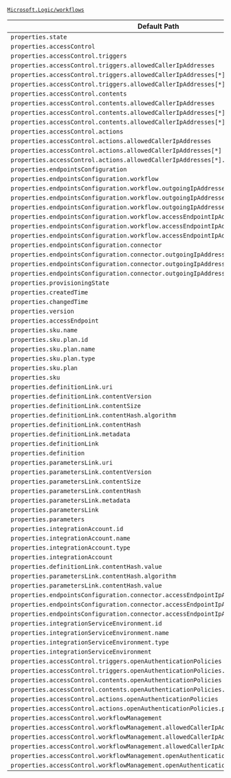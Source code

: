 [`Microsoft.Logic/workflows`](https://docs.microsoft.com/en-us/azure/templates/microsoft.logic/workflows)

| Default Path | Alias |
|---|---|
| `properties.state` | `Microsoft.Logic/workflows/state` |
| `properties.accessControl` | `Microsoft.Logic/workflows/accessControl` |
| `properties.accessControl.triggers` | `Microsoft.Logic/workflows/accessControl.triggers` |
| `properties.accessControl.triggers.allowedCallerIpAddresses` | `Microsoft.Logic/workflows/accessControl.triggers.allowedCallerIpAddresses` |
| `properties.accessControl.triggers.allowedCallerIpAddresses[*]` | `Microsoft.Logic/workflows/accessControl.triggers.allowedCallerIpAddresses[*]` |
| `properties.accessControl.triggers.allowedCallerIpAddresses[*].addressRange` | `Microsoft.Logic/workflows/accessControl.triggers.allowedCallerIpAddresses[*].addressRange` |
| `properties.accessControl.contents` | `Microsoft.Logic/workflows/accessControl.contents` |
| `properties.accessControl.contents.allowedCallerIpAddresses` | `Microsoft.Logic/workflows/accessControl.contents.allowedCallerIpAddresses` |
| `properties.accessControl.contents.allowedCallerIpAddresses[*]` | `Microsoft.Logic/workflows/accessControl.contents.allowedCallerIpAddresses[*]` |
| `properties.accessControl.contents.allowedCallerIpAddresses[*].addressRange` | `Microsoft.Logic/workflows/accessControl.contents.allowedCallerIpAddresses[*].addressRange` |
| `properties.accessControl.actions` | `Microsoft.Logic/workflows/accessControl.actions` |
| `properties.accessControl.actions.allowedCallerIpAddresses` | `Microsoft.Logic/workflows/accessControl.actions.allowedCallerIpAddresses` |
| `properties.accessControl.actions.allowedCallerIpAddresses[*]` | `Microsoft.Logic/workflows/accessControl.actions.allowedCallerIpAddresses[*]` |
| `properties.accessControl.actions.allowedCallerIpAddresses[*].addressRange` | `Microsoft.Logic/workflows/accessControl.actions.allowedCallerIpAddresses[*].addressRange` |
| `properties.endpointsConfiguration` | `Microsoft.Logic/workflows/endpointsConfiguration` |
| `properties.endpointsConfiguration.workflow` | `Microsoft.Logic/workflows/endpointsConfiguration.workflow` |
| `properties.endpointsConfiguration.workflow.outgoingIpAddresses` | `Microsoft.Logic/workflows/endpointsConfiguration.workflow.outgoingIpAddresses` |
| `properties.endpointsConfiguration.workflow.outgoingIpAddresses[*]` | `Microsoft.Logic/workflows/endpointsConfiguration.workflow.outgoingIpAddresses[*]` |
| `properties.endpointsConfiguration.workflow.outgoingIpAddresses[*].address` | `Microsoft.Logic/workflows/endpointsConfiguration.workflow.outgoingIpAddresses[*].address` |
| `properties.endpointsConfiguration.workflow.accessEndpointIpAddresses` | `Microsoft.Logic/workflows/endpointsConfiguration.workflow.accessEndpointIpAddresses` |
| `properties.endpointsConfiguration.workflow.accessEndpointIpAddresses[*]` | `Microsoft.Logic/workflows/endpointsConfiguration.workflow.accessEndpointIpAddresses[*]` |
| `properties.endpointsConfiguration.workflow.accessEndpointIpAddresses[*].address` | `Microsoft.Logic/workflows/endpointsConfiguration.workflow.accessEndpointIpAddresses[*].address` |
| `properties.endpointsConfiguration.connector` | `Microsoft.Logic/workflows/endpointsConfiguration.connector` |
| `properties.endpointsConfiguration.connector.outgoingIpAddresses` | `Microsoft.Logic/workflows/endpointsConfiguration.connector.outgoingIpAddresses` |
| `properties.endpointsConfiguration.connector.outgoingIpAddresses[*]` | `Microsoft.Logic/workflows/endpointsConfiguration.connector.outgoingIpAddresses[*]` |
| `properties.endpointsConfiguration.connector.outgoingIpAddresses[*].address` | `Microsoft.Logic/workflows/endpointsConfiguration.connector.outgoingIpAddresses[*].address` |
| `properties.provisioningState` | `Microsoft.Logic/workflows/provisioningState` |
| `properties.createdTime` | `Microsoft.Logic/workflows/createdTime` |
| `properties.changedTime` | `Microsoft.Logic/workflows/changedTime` |
| `properties.version` | `Microsoft.Logic/workflows/version` |
| `properties.accessEndpoint` | `Microsoft.Logic/workflows/accessEndpoint` |
| `properties.sku.name` | `Microsoft.Logic/workflows/sku.name` |
| `properties.sku.plan.id` | `Microsoft.Logic/workflows/sku.plan.id` |
| `properties.sku.plan.name` | `Microsoft.Logic/workflows/sku.plan.name` |
| `properties.sku.plan.type` | `Microsoft.Logic/workflows/sku.plan.type` |
| `properties.sku.plan` | `Microsoft.Logic/workflows/sku.plan` |
| `properties.sku` | `Microsoft.Logic/workflows/sku` |
| `properties.definitionLink.uri` | `Microsoft.Logic/workflows/definitionLink.uri` |
| `properties.definitionLink.contentVersion` | `Microsoft.Logic/workflows/definitionLink.contentVersion` |
| `properties.definitionLink.contentSize` | `Microsoft.Logic/workflows/definitionLink.contentSize` |
| `properties.definitionLink.contentHash.algorithm` | `Microsoft.Logic/workflows/definitionLink.contentHash.algorithm` |
| `properties.definitionLink.contentHash` | `Microsoft.Logic/workflows/definitionLink.contentHash` |
| `properties.definitionLink.metadata` | `Microsoft.Logic/workflows/definitionLink.metadata` |
| `properties.definitionLink` | `Microsoft.Logic/workflows/definitionLink` |
| `properties.definition` | `Microsoft.Logic/workflows/definition` |
| `properties.parametersLink.uri` | `Microsoft.Logic/workflows/parametersLink.uri` |
| `properties.parametersLink.contentVersion` | `Microsoft.Logic/workflows/parametersLink.contentVersion` |
| `properties.parametersLink.contentSize` | `Microsoft.Logic/workflows/parametersLink.contentSize` |
| `properties.parametersLink.contentHash` | `Microsoft.Logic/workflows/parametersLink.contentHash` |
| `properties.parametersLink.metadata` | `Microsoft.Logic/workflows/parametersLink.metadata` |
| `properties.parametersLink` | `Microsoft.Logic/workflows/parametersLink` |
| `properties.parameters` | `Microsoft.Logic/workflows/parameters` |
| `properties.integrationAccount.id` | `Microsoft.Logic/workflows/integrationAccount.id` |
| `properties.integrationAccount.name` | `Microsoft.Logic/workflows/integrationAccount.name` |
| `properties.integrationAccount.type` | `Microsoft.Logic/workflows/integrationAccount.type` |
| `properties.integrationAccount` | `Microsoft.Logic/workflows/integrationAccount` |
| `properties.definitionLink.contentHash.value` | `Microsoft.Logic/workflows/definitionLink.contentHash.value` |
| `properties.parametersLink.contentHash.algorithm` | `Microsoft.Logic/workflows/parametersLink.contentHash.algorithm` |
| `properties.parametersLink.contentHash.value` | `Microsoft.Logic/workflows/parametersLink.contentHash.value` |
| `properties.endpointsConfiguration.connector.accessEndpointIpAddresses[*].address` | `Microsoft.Logic/workflows/endpointsConfiguration.connector.accessEndpointIpAddresses[*].address` |
| `properties.endpointsConfiguration.connector.accessEndpointIpAddresses[*]` | `Microsoft.Logic/workflows/endpointsConfiguration.connector.accessEndpointIpAddresses[*]` |
| `properties.endpointsConfiguration.connector.accessEndpointIpAddresses` | `Microsoft.Logic/workflows/endpointsConfiguration.connector.accessEndpointIpAddresses` |
| `properties.integrationServiceEnvironment.id` | `Microsoft.Logic/workflows/integrationServiceEnvironment.id` |
| `properties.integrationServiceEnvironment.name` | `Microsoft.Logic/workflows/integrationServiceEnvironment.name` |
| `properties.integrationServiceEnvironment.type` | `Microsoft.Logic/workflows/integrationServiceEnvironment.type` |
| `properties.integrationServiceEnvironment` | `Microsoft.Logic/workflows/integrationServiceEnvironment` |
| `properties.accessControl.triggers.openAuthenticationPolicies` | `Microsoft.Logic/workflows/accessControl.triggers.openAuthenticationPolicies` |
| `properties.accessControl.triggers.openAuthenticationPolicies.policies` | `Microsoft.Logic/workflows/accessControl.triggers.openAuthenticationPolicies.policies` |
| `properties.accessControl.contents.openAuthenticationPolicies` | `Microsoft.Logic/workflows/accessControl.contents.openAuthenticationPolicies` |
| `properties.accessControl.contents.openAuthenticationPolicies.policies` | `Microsoft.Logic/workflows/accessControl.contents.openAuthenticationPolicies.policies` |
| `properties.accessControl.actions.openAuthenticationPolicies` | `Microsoft.Logic/workflows/accessControl.actions.openAuthenticationPolicies` |
| `properties.accessControl.actions.openAuthenticationPolicies.policies` | `Microsoft.Logic/workflows/accessControl.actions.openAuthenticationPolicies.policies` |
| `properties.accessControl.workflowManagement` | `Microsoft.Logic/workflows/accessControl.workflowManagement` |
| `properties.accessControl.workflowManagement.allowedCallerIpAddresses` | `Microsoft.Logic/workflows/accessControl.workflowManagement.allowedCallerIpAddresses` |
| `properties.accessControl.workflowManagement.allowedCallerIpAddresses[*]` | `Microsoft.Logic/workflows/accessControl.workflowManagement.allowedCallerIpAddresses[*]` |
| `properties.accessControl.workflowManagement.allowedCallerIpAddresses[*].addressRange` | `Microsoft.Logic/workflows/accessControl.workflowManagement.allowedCallerIpAddresses[*].addressRange` |
| `properties.accessControl.workflowManagement.openAuthenticationPolicies` | `Microsoft.Logic/workflows/accessControl.workflowManagement.openAuthenticationPolicies` |
| `properties.accessControl.workflowManagement.openAuthenticationPolicies.policies` | `Microsoft.Logic/workflows/accessControl.workflowManagement.openAuthenticationPolicies.policies` |

